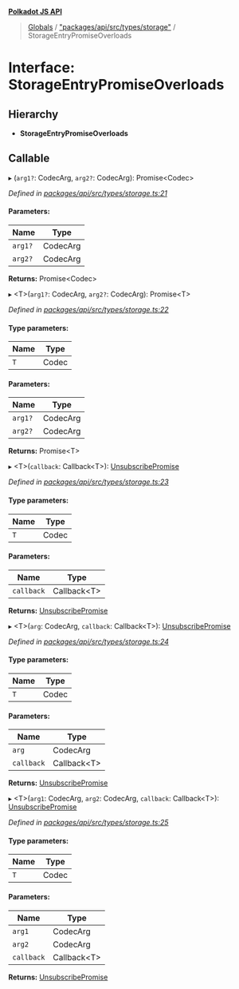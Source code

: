 **[Polkadot JS API](../README.md)**

> [Globals](../globals.md) / ["packages/api/src/types/storage"](../modules/_packages_api_src_types_storage_.md) / StorageEntryPromiseOverloads

# Interface: StorageEntryPromiseOverloads

## Hierarchy

* **StorageEntryPromiseOverloads**

## Callable

▸ (`arg1?`: CodecArg, `arg2?`: CodecArg): Promise\<Codec>

*Defined in [packages/api/src/types/storage.ts:21](https://github.com/polkadot-js/api/blob/d13e58fb3/packages/api/src/types/storage.ts#L21)*

#### Parameters:

Name | Type |
------ | ------ |
`arg1?` | CodecArg |
`arg2?` | CodecArg |

**Returns:** Promise\<Codec>

▸ \<T>(`arg1?`: CodecArg, `arg2?`: CodecArg): Promise\<T>

*Defined in [packages/api/src/types/storage.ts:22](https://github.com/polkadot-js/api/blob/d13e58fb3/packages/api/src/types/storage.ts#L22)*

#### Type parameters:

Name | Type |
------ | ------ |
`T` | Codec |

#### Parameters:

Name | Type |
------ | ------ |
`arg1?` | CodecArg |
`arg2?` | CodecArg |

**Returns:** Promise\<T>

▸ \<T>(`callback`: Callback\<T>): [UnsubscribePromise](../modules/_packages_api_src_types_base_.md#unsubscribepromise)

*Defined in [packages/api/src/types/storage.ts:23](https://github.com/polkadot-js/api/blob/d13e58fb3/packages/api/src/types/storage.ts#L23)*

#### Type parameters:

Name | Type |
------ | ------ |
`T` | Codec |

#### Parameters:

Name | Type |
------ | ------ |
`callback` | Callback\<T> |

**Returns:** [UnsubscribePromise](../modules/_packages_api_src_types_base_.md#unsubscribepromise)

▸ \<T>(`arg`: CodecArg, `callback`: Callback\<T>): [UnsubscribePromise](../modules/_packages_api_src_types_base_.md#unsubscribepromise)

*Defined in [packages/api/src/types/storage.ts:24](https://github.com/polkadot-js/api/blob/d13e58fb3/packages/api/src/types/storage.ts#L24)*

#### Type parameters:

Name | Type |
------ | ------ |
`T` | Codec |

#### Parameters:

Name | Type |
------ | ------ |
`arg` | CodecArg |
`callback` | Callback\<T> |

**Returns:** [UnsubscribePromise](../modules/_packages_api_src_types_base_.md#unsubscribepromise)

▸ \<T>(`arg1`: CodecArg, `arg2`: CodecArg, `callback`: Callback\<T>): [UnsubscribePromise](../modules/_packages_api_src_types_base_.md#unsubscribepromise)

*Defined in [packages/api/src/types/storage.ts:25](https://github.com/polkadot-js/api/blob/d13e58fb3/packages/api/src/types/storage.ts#L25)*

#### Type parameters:

Name | Type |
------ | ------ |
`T` | Codec |

#### Parameters:

Name | Type |
------ | ------ |
`arg1` | CodecArg |
`arg2` | CodecArg |
`callback` | Callback\<T> |

**Returns:** [UnsubscribePromise](../modules/_packages_api_src_types_base_.md#unsubscribepromise)
